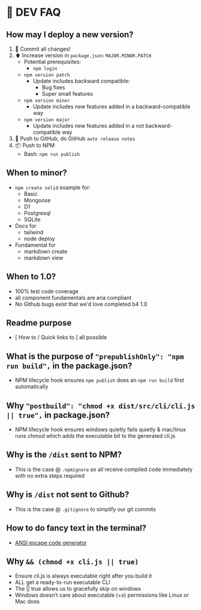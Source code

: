# 💖 DEV FAQ



## How may I deploy a new version?
1. 💬 Commit all changes!
1. ⬆️ Increase version in `package.json`: `MAJOR.MINOR.PATCH`
    - Potential prerequisites:
        - `npm login`
    - `npm version patch`
        - Update includes backward compatible:
            - Bug fixes
            - Super small features
    - `npm version minor`
        - Update includes new features added in a backward-compatible way
    - `npm version major`
        - Update includes new features added in a not backward-compatible way
1. 🚀 Push to GitHub, do GitHub `auto release notes`
1. 📦 Push  to NPM
    - Bash: `npm run publish`



## When to minor?
- `npm create solid` example for:
    - Basic
    - Mongoose
    - D1
    - Postgresql
    - SQLite
- Docs for
    - tailwind
    - node deploy
- Fundamental for
    - markdown create
    - markdown view


## When to 1.0?
- 100% test code coverage
- all component fundamentals are aria compliant
- No Github bugs exist that we'd love completed b4 1.0



## Readme purpose
- [ How to / Quick links to ] all possible



## What is the purpose of `"prepublishOnly": "npm run build",` in the package.json?
- NPM lifecycle hook ensures `npm publish` does an `npm run build` first automatically



## Why `"postbuild": "chmod +x dist/src/cli/cli.js || true",` in package.json?
- NPM lifecycle hook ensures windows quietly fails quietly & mac/linux runs chmod which adds the executable bit to the generated cli.js 


## Why is the `/dist` sent to NPM?
- This is the case @ `.npmignore` so all receive compiled code immediately with no extra steps required



## Why is `/dist` not sent to Github?
- This is the case @ `.gitignore` to simplify our git commits



## How to do fancy text in the terminal?
- [ANSI escape code generator](https://ansi.gabebanks.net/)


## Why `&& (chmod +x cli.js || true)`
- Ensure cli.js is always executable right after you build it
- ALL get a ready-to-run executable CLI 
- The || true allows us to gracefully skip on windows
- Windows doesn’t care about executable (+x) permissions like Linux or Mac does
